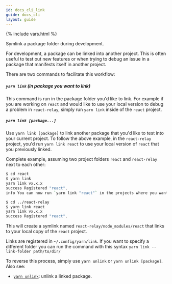 ```yaml
---
id: docs_cli_link
guide: docs_cli
layout: guide
---
```


{% include vars.html %}

<p class="lead">Symlink a package folder during development.</p>

For development, a package can be linked into another project. This is often
useful to test out new features or when trying to debug an issue in a package
that manifests itself in another project.

There are two commands to facilitate this workflow:

##### `yarn link` (in package you want to link) <a class="toc" id="toc-yarn-link-in-package-you-want-to-link" href="#toc-yarn-link-in-package-you-want-to-link"></a>

This command is run in the package folder you'd like to link. For example if you
are working on `react` and would like to use your local version to debug a
problem in `react-relay`, simply run `yarn link` inside of the `react` project.

##### `yarn link [package...]`<a class="toc" id="toc-yarn-link-package" href="#toc-yarn-link-package"></a>

Use `yarn link [package]` to link another package that you'd like to test into
your current project. To follow the above example, in the `react-relay` project,
you'd run `yarn link react` to use your local version of `react` that you
previously linked.

Complete example, assuming two project folders `react` and `react-relay` next to each other:

```sh
$ cd react
$ yarn link
yarn link vx.x.x
success Registered "react".
info You can now run `yarn link "react"` in the projects where you want to use this module and it will be used instead.
```

```sh
$ cd ../react-relay
$ yarn link react
yarn link vx.x.x
success Registered "react".
```

This will create a symlink named `react-relay/node_modules/react` that links to
your local copy of the `react` project.

Links are registered in `~/.config/yarn/link`. If you want to specify a different folder you can run the command with this syntax `yarn link --link-folder path/to/dir/`

To reverse this process, simply use `yarn unlink` or `yarn unlink [package]`. Also see:

- [`yarn unlink`]({{url_base}}/docs/cli/unlink): unlink a linked package.
